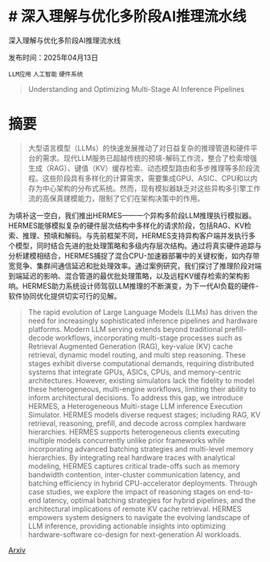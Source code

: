 # # 深入理解与优化多阶段AI推理流水线
深入理解与优化多阶段AI推理流水线

发布时间：2025年04月13日

`LLM应用` `人工智能` `硬件系统`

> Understanding and Optimizing Multi-Stage AI Inference Pipelines

# 摘要

> 大型语言模型（LLMs）的快速发展推动了对日益复杂的推理管道和硬件平台的需求。现代LLM服务已超越传统的预填-解码工作流，整合了检索增强生成（RAG）、键值（KV）缓存检索、动态模型路由和多步推理等多阶段流程。这些阶段具有多样化的计算需求，需要集成GPU、ASIC、CPU和以内存为中心架构的分布式系统。然而，现有模拟器缺乏对这些异构多引擎工作流的高保真建模能力，限制了它们在架构决策中的作用。

为填补这一空白，我们推出HERMES——一个异构多阶段LLM推理执行模拟器。HERMES能够模拟复杂的硬件层次结构中多样化的请求阶段，包括RAG、KV检索、推理、预填和解码。与先前框架不同，HERMES支持异构客户端并发执行多个模型，同时结合先进的批处理策略和多级内存层次结构。通过将真实硬件追踪与分析建模相结合，HERMES捕捉了混合CPU-加速器部署中的关键权衡，如内存带宽竞争、集群间通信延迟和批处理效率。通过案例研究，我们探讨了推理阶段对端到端延迟的影响、混合管道的最优批处理策略，以及远程KV缓存检索的架构影响。HERMES助力系统设计师驾驭LLM推理的不断演变，为下一代AI负载的硬件-软件协同优化提供切实可行的见解。


> The rapid evolution of Large Language Models (LLMs) has driven the need for increasingly sophisticated inference pipelines and hardware platforms. Modern LLM serving extends beyond traditional prefill-decode workflows, incorporating multi-stage processes such as Retrieval Augmented Generation (RAG), key-value (KV) cache retrieval, dynamic model routing, and multi step reasoning. These stages exhibit diverse computational demands, requiring distributed systems that integrate GPUs, ASICs, CPUs, and memory-centric architectures. However, existing simulators lack the fidelity to model these heterogeneous, multi-engine workflows, limiting their ability to inform architectural decisions.
  To address this gap, we introduce HERMES, a Heterogeneous Multi-stage LLM inference Execution Simulator. HERMES models diverse request stages; including RAG, KV retrieval, reasoning, prefill, and decode across complex hardware hierarchies. HERMES supports heterogeneous clients executing multiple models concurrently unlike prior frameworks while incorporating advanced batching strategies and multi-level memory hierarchies. By integrating real hardware traces with analytical modeling, HERMES captures critical trade-offs such as memory bandwidth contention, inter-cluster communication latency, and batching efficiency in hybrid CPU-accelerator deployments. Through case studies, we explore the impact of reasoning stages on end-to-end latency, optimal batching strategies for hybrid pipelines, and the architectural implications of remote KV cache retrieval. HERMES empowers system designers to navigate the evolving landscape of LLM inference, providing actionable insights into optimizing hardware-software co-design for next-generation AI workloads.

[Arxiv](https://arxiv.org/abs/2504.09775)